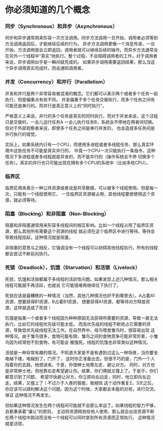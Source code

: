 你必须知道的几个概念
======================================================

### 同步（Synchronous）和异步（Asynchronous）
同步和异步通常用来形容一次方法调用。同步方法调用一旦开始，调用者必须等到方法调用返回后，才能继续后续的行为。
异步方法调用更像一个消息传递，一旦开始，方法调用就会立即返回，调用者就可以继续后续的操作。而异步方法通常会
在另外一个线程中“真实”地执行。整个过程，不会阻碍调用者的工作。对于调用者来说，异步调用似乎是一瞬间就完成的。
如果异步调用需要返回结果，那么当这个异步调用真实完成时，则会通知调用者。

### 并发（Concurrency）和并行（Parallelism）
并发和并行是两个非常容易被混淆的概念。它们都可以表示两个或者多个任务一起执行，但是偏重点有些不同。
并发偏重于多个任务交替执行，而多个任务之间有可能还是串行的。而并行是真正意义上的“同时执行”。

严格意义上来说，并行的多个任务是真实的同时执行，而对于并发来说，这个过程只是交替的，一会儿运行任务A
一会儿执行任务B，系统会不停地在两者间切换。但对于外部观察者来说，即使多个任务之间是串行并发的，
也会造成多任务间是并行执行的错觉。

实际上，如果系统内只有一个CPU，而使用多进程或者多线程任务，那么真实环境中这些任务不可能是真实并行的，
毕竟一个CPU一次只能执行一条指令，这种情况下多进程或者多线程就是并发的，而不是并行的（操作系统会不停
切换多个任务）。真实的并行也只可能出现在拥有多个CPU的系统中（比如多核CPU）。

### 临界区
临界区用来表示一种公共资源或者说是共享数据，可以被多个线程使用。但是每一次，只能有一个线程使用它，
一旦临界区资源被占用，其他线程要想使用这个资源，就必须等待。

### 阻塞（Blocking）和非阻塞（Non-Blocking）
阻塞和非阻塞通常用来形容多线程间的相互影响。比如一个线程占用了临界区资源，那么其他所有需要这个资源的线程
就必须在这个临界区中进行等待。等待会导致线程挂起，这种情况就是阻塞。

非阻塞的意思与之相反，它强调没有一个线程可以妨碍其他线程执行。所有的线程都会尝试不断前向执行。

### 死锁（Deadlock），饥饿（Starvation）和活锁（Livelock）
死锁，饥饿和活锁都属于多线程的活跃性问题。如果发现上述几种情况，那么相关线程可能就不再活跃，也就说
它可能很难再继续往下执行了。

死锁应该是最糟糕的一种情况（当然，其他几种情况也好不到哪里去）。A占着A1资源，想要获得B1资源，B占着B1资源，
想要获得A1资源，都等待对方释放资源，这样就造成了死锁！

饥饿是指某一个或者多个线程因为种种原因无法获得所需要的资源，导致一直无法执行。比如它的线程优先级可能太低，
而高优先级的线程不断抢占它需要的资源，导致低优先级线程无法工作。在自然界中，母鸟喂食雏鸟时，很容易出现
这种情况。由于雏鸟很多，食物可能有限，雏鸟之间的食物竞争可能非常厉害，小雏鸟因为经常抢不到食物，有可能会
被饿死。线程的饥饿也非常类似这种情况。

活锁是一种非常有趣的情况。不知道大家是不是有遇到过这么一种场景，当你要坐电梯下楼，电梯到了，门开了，
这时你正准备出去。但很不巧的是，门外一个人挡着你的去路，他想进来。于是，你很绅士地靠左走，避让对方。
同时，对方也是非常绅士地，但他靠右走希望避让你。结果，你们俩就又撞上了。于是乎，你们都意识到了问题，
希望尽快避让对方，你立即向右边走，同时，他立即向左边走。结果，又撞上了！不过介于人类的智能，我相信
这个动作重复2，3次之后，你应该可以顺利解决这个问题。因为这个时候，大家都会本能的对视，进行交流，保证
这种情况不再发生。

但如果这种情况发生在两个线程间可能就不会那么幸运了。如果线程的智力不够，且都秉承着“谦让”的原则，
主动将资源释放给他人使用，那么就会出现资源不断在两个线程中跳动而没有一个线程可以同时拿到所有资源而正常执行。
这种情况就是活锁。
